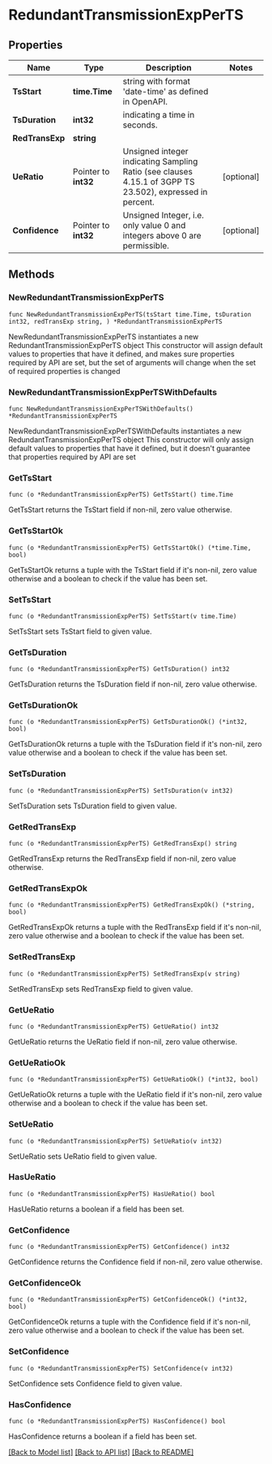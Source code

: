# RedundantTransmissionExpPerTS

## Properties

Name | Type | Description | Notes
------------ | ------------- | ------------- | -------------
**TsStart** | **time.Time** | string with format &#39;date-time&#39; as defined in OpenAPI. | 
**TsDuration** | **int32** | indicating a time in seconds. | 
**RedTransExp** | **string** |  | 
**UeRatio** | Pointer to **int32** | Unsigned integer indicating Sampling Ratio (see clauses 4.15.1 of 3GPP TS 23.502), expressed in percent. | [optional] 
**Confidence** | Pointer to **int32** | Unsigned Integer, i.e. only value 0 and integers above 0 are permissible. | [optional] 

## Methods

### NewRedundantTransmissionExpPerTS

`func NewRedundantTransmissionExpPerTS(tsStart time.Time, tsDuration int32, redTransExp string, ) *RedundantTransmissionExpPerTS`

NewRedundantTransmissionExpPerTS instantiates a new RedundantTransmissionExpPerTS object
This constructor will assign default values to properties that have it defined,
and makes sure properties required by API are set, but the set of arguments
will change when the set of required properties is changed

### NewRedundantTransmissionExpPerTSWithDefaults

`func NewRedundantTransmissionExpPerTSWithDefaults() *RedundantTransmissionExpPerTS`

NewRedundantTransmissionExpPerTSWithDefaults instantiates a new RedundantTransmissionExpPerTS object
This constructor will only assign default values to properties that have it defined,
but it doesn't guarantee that properties required by API are set

### GetTsStart

`func (o *RedundantTransmissionExpPerTS) GetTsStart() time.Time`

GetTsStart returns the TsStart field if non-nil, zero value otherwise.

### GetTsStartOk

`func (o *RedundantTransmissionExpPerTS) GetTsStartOk() (*time.Time, bool)`

GetTsStartOk returns a tuple with the TsStart field if it's non-nil, zero value otherwise
and a boolean to check if the value has been set.

### SetTsStart

`func (o *RedundantTransmissionExpPerTS) SetTsStart(v time.Time)`

SetTsStart sets TsStart field to given value.


### GetTsDuration

`func (o *RedundantTransmissionExpPerTS) GetTsDuration() int32`

GetTsDuration returns the TsDuration field if non-nil, zero value otherwise.

### GetTsDurationOk

`func (o *RedundantTransmissionExpPerTS) GetTsDurationOk() (*int32, bool)`

GetTsDurationOk returns a tuple with the TsDuration field if it's non-nil, zero value otherwise
and a boolean to check if the value has been set.

### SetTsDuration

`func (o *RedundantTransmissionExpPerTS) SetTsDuration(v int32)`

SetTsDuration sets TsDuration field to given value.


### GetRedTransExp

`func (o *RedundantTransmissionExpPerTS) GetRedTransExp() string`

GetRedTransExp returns the RedTransExp field if non-nil, zero value otherwise.

### GetRedTransExpOk

`func (o *RedundantTransmissionExpPerTS) GetRedTransExpOk() (*string, bool)`

GetRedTransExpOk returns a tuple with the RedTransExp field if it's non-nil, zero value otherwise
and a boolean to check if the value has been set.

### SetRedTransExp

`func (o *RedundantTransmissionExpPerTS) SetRedTransExp(v string)`

SetRedTransExp sets RedTransExp field to given value.


### GetUeRatio

`func (o *RedundantTransmissionExpPerTS) GetUeRatio() int32`

GetUeRatio returns the UeRatio field if non-nil, zero value otherwise.

### GetUeRatioOk

`func (o *RedundantTransmissionExpPerTS) GetUeRatioOk() (*int32, bool)`

GetUeRatioOk returns a tuple with the UeRatio field if it's non-nil, zero value otherwise
and a boolean to check if the value has been set.

### SetUeRatio

`func (o *RedundantTransmissionExpPerTS) SetUeRatio(v int32)`

SetUeRatio sets UeRatio field to given value.

### HasUeRatio

`func (o *RedundantTransmissionExpPerTS) HasUeRatio() bool`

HasUeRatio returns a boolean if a field has been set.

### GetConfidence

`func (o *RedundantTransmissionExpPerTS) GetConfidence() int32`

GetConfidence returns the Confidence field if non-nil, zero value otherwise.

### GetConfidenceOk

`func (o *RedundantTransmissionExpPerTS) GetConfidenceOk() (*int32, bool)`

GetConfidenceOk returns a tuple with the Confidence field if it's non-nil, zero value otherwise
and a boolean to check if the value has been set.

### SetConfidence

`func (o *RedundantTransmissionExpPerTS) SetConfidence(v int32)`

SetConfidence sets Confidence field to given value.

### HasConfidence

`func (o *RedundantTransmissionExpPerTS) HasConfidence() bool`

HasConfidence returns a boolean if a field has been set.


[[Back to Model list]](../README.md#documentation-for-models) [[Back to API list]](../README.md#documentation-for-api-endpoints) [[Back to README]](../README.md)


